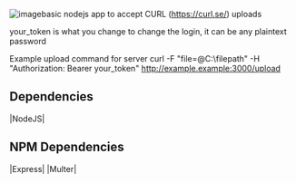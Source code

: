 ![image](https://github.com/b4kt/nodecurl/assets/94001761/0036db36-f993-4ffd-b7a3-183659d7410c)basic nodejs app to accept CURL (https://curl.se/) uploads 

your_token is what you change to change the login, it can be any plaintext password

Example upload command for server
curl -F "file=@C:\filepath\" -H "Authorization: Bearer your_token" http://example.example:3000/upload

Dependencies
--
|NodeJS|

NPM Dependencies
--
|Express|
|Multer|

